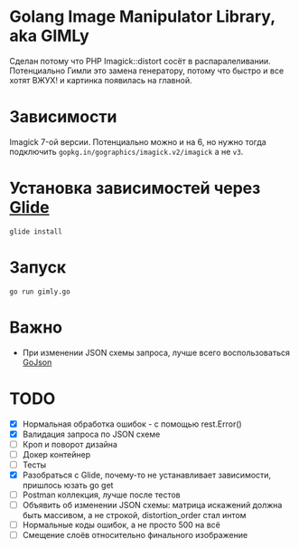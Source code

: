 # Golang Image Manipulator Library, aka GIMLy

Сделан потому что PHP Imagick::distort сосёт в распаралеливании. Потенциально Гимли это замена генератору, потому что быстро и все хотят ВЖУХ! и картинка появилась на главной.

# Зависимости

Imagick 7-ой версии.
Потенциально можно и на 6, но нужно тогда подключить `gopkg.in/gographics/imagick.v2/imagick` а не `v3`. 

# Установка зависимостей через [Glide](https://glide.sh/)

```shell
glide install
```

# Запуск

```shell
go run gimly.go
```

# Важно

* При изменении JSON схемы запроса, лучше всего воспользоваться [GoJson](http://github.com/ChimeraCoder/gojson/gojson)  

# TODO

* [x] Нормальная обработка ошибок - с помощью rest.Error()
* [x] Валидация запроса по JSON схеме
* [ ] Кроп и поворот дизайна
* [ ] Докер контейнер
* [ ] Тесты
* [x] Разобраться с Glide, почему-то не устанавливает зависимости, пришлось юзать go get
* [ ] Postman коллекция, лучше после тестов
* [ ] Объявить об изменении JSON схемы: матрица искажений должна быть массивом, а не строкой, distortion_order стал интом
* [ ] Нормальные коды ошибок, а не просто 500 на всё
* [ ] Смещение слоёв относительно финального изображение